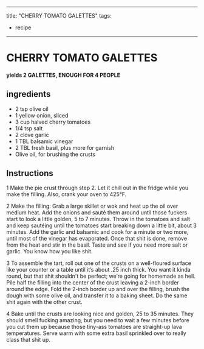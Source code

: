 
---
title: "CHERRY TOMATO GALETTES"
tags:
  - recipe
---
# CHERRY TOMATO GALETTES



#### yields  2 GALETTES, ENOUGH FOR 4 PEOPLE


## ingredients
* 2 tsp olive oil 
* 1 yellow onion, sliced 
* 3 cup halved cherry tomatoes 
* 1/4 tsp salt 
* 2 clove garlic 
* 1 TBL balsamic vinegar 
* 2 TBL fresh basil, plus more for garnish 
* Olive oil, for brushing the crusts 



## Instructions
1 Make the pie crust through step 2. Let it chill out in the fridge while you make the filling. Also, crank your oven to 425°F.

2 Make the filling: Grab a large skillet or wok and heat up the oil over medium heat. Add the onions and sauté them around until those fuckers start to look a little golden, 5 to 7 minutes. Throw in the tomatoes and salt and keep sautéing until the tomatoes start breaking down a little bit, about 3 minutes. Add the garlic and balsamic and cook for a minute or two more, until most of the vinegar has evaporated. Once that shit is done, remove from the heat and stir in the basil. Taste and see if you need more salt or garlic. You know how you like shit.

3 To assemble the tart, roll out one of the crusts on a well-floured surface like your counter or a table until it’s about .25 inch thick. You want it kinda round, but that shit shouldn't be perfect; we’re going for homemade as hell. Pile half the filling into the center of the crust leaving a 2-inch border around the edge. Fold the 2-inch border up and over the filling, brush the dough with some olive oil, and transfer it to a baking sheet. Do the same shit again with the other crust.

4 Bake until the crusts are looking nice and golden, 25 to 35 minutes. They should smell fucking amazing, but you need to wait a few minutes before you cut them up because those tiny-ass tomatoes are straight-up lava temperatures. Serve warm with some extra basil sprinkled over to really class that shit up.






